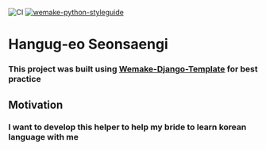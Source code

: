 ![CI](https://github.com/rafailmdzdv/hangugeoreul-gongbuhaeyo/actions/workflows/workflow.yml/badge.svg)
[![wemake-python-styleguide](https://img.shields.io/badge/style-wemake-000000.svg)](https://github.com/wemake-services/wemake-python-styleguide)

# Hangug-eo Seonsaengi

### This project was built using [Wemake-Django-Template](https://github.com/wemake-services/wemake-django-template) for best practice

## Motivation

### I want to develop this helper to help my bride to learn korean language with me
